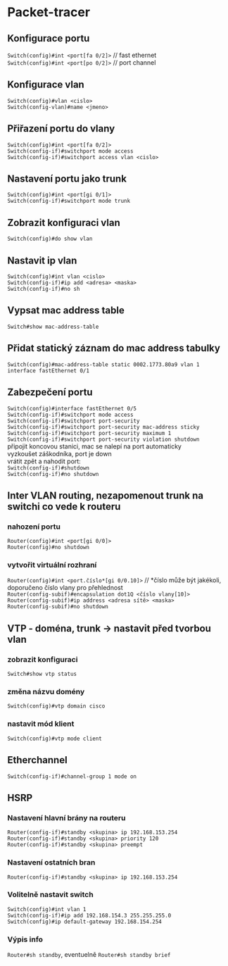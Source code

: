 # Packet-tracer
## Konfigurace portu  
`Switch(config)#int <port[fa 0/2]>` // fast ethernet  
`Switch(config)#int <port[po 0/2]>` // port channel  
  
## Konfigurace vlan  
`Switch(config)#vlan <cislo>`  
`Switch(config-vlan)#name <jmeno>`  

## Přiřazení portu do vlany  
`Switch(config)#int <port[fa 0/2]>`   
`Switch(config-if)#switchport mode access`   
`Switch(config-if)#switchport access vlan <cislo>`   

## Nastavení portu jako trunk  
`Switch(config)#int <port[gi 0/1]>`  
`Switch(config-if)#switchport mode trunk`  

## Zobrazit konfiguraci vlan  
`Switch(config)#do show vlan`  

## Nastavit ip vlan  
`Switch(config)#int vlan <cislo>`  
`Switch(config-if)#ip add <adresa> <maska>`  
`Switch(config-if)#no sh` 

## Vypsat mac address table  
`Switch#show mac-address-table`  

## Přidat statický záznam do mac address tabulky  
`Switch(config)#mac-address-table static 0002.1773.80a9 vlan 1 interface fastEthernet 0/1`  

## Zabezpečení portu  
`Switch(config)#interface fastEthernet 0/5`  
`Switch(config-if)#switchport mode access`  
`Switch(config-if)#switchport port-security`  
`Switch(config-if)#switchport port-security mac-address sticky`  
`Switch(config-if)#switchport port-security maximum 1`  
`Switch(config-if)#switchport port-security violation shutdown`  
	připojit koncovou stanici, mac se nalepí na port automaticky  
	vyzkoušet záškodníka, port je down  
	vrátit zpět a nahodit port:  
`Switch(config-if)#shutdown`  
`Switch(config-if)#no shutdown`  
  
## Inter VLAN routing, nezapomenout trunk na switchi co vede k routeru  
  ### nahození portu  
  `Router(config)#int <port[gi 0/0]>`  
  `Router(config)#no shutdown`  
  
  ### vytvořit virtuální rozhraní  
  `Router(config)#int <port.číslo*[gi 0/0.10]>` // *číslo může být jakékoli, doporučeno číslo vlany pro přehlednost  
  `Router(config-subif)#encapsulation dot1Q <číslo vlany[10]>`  
  `Router(config-subif)#ip address <adresa sítě> <maska>`  
  `Router(config-subif)#no shutdown`  
  
## VTP - doména, trunk -> nastavit před tvorbou vlan  
  ### zobrazit konfiguraci  
  `Switch#show vtp status`  
  
  ### změna názvu domény  
  `Switch(config)#vtp domain cisco`  

  ### nastavit mód klient  
  `Switch(config)#vtp mode client`  
  
## Etherchannel  
`Switch(config-if)#channel-group 1 mode on`  
  
## HSRP
### Nastavení hlavní brány na routeru
`Router(config-if)#standby <skupina> ip 192.168.153.254`  
`Router(config-if)#standby <skupina> priority 120`  
`Router(config-if)#standby <skupina> preempt`  
  
### Nastavení ostatních bran
`Router(config-if)#standby <skupina> ip 192.168.153.254`  

### Volitelně nastavit switch
`Switch(config)#int vlan 1`  
`Switch(config-if)#ip add 192.168.154.3 255.255.255.0`  
`Switch(config)#ip default-gateway 192.168.154.254`

### Výpis info
`Router#sh standby`, eventuelně `Router#sh standby brief`

